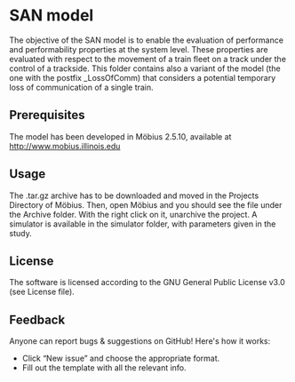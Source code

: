 # SAN model
The objective of the SAN model is to enable the evaluation of performance and performability properties at the system level. These properties are evaluated with respect to the movement of a train fleet on a track under the control of a trackside.
This folder contains also a variant of the model (the one with the postfix _LossOfComm) that considers a potential temporary loss of communication of a single train.

## Prerequisites
The model has been developed in Möbius 2.5.10, available at http://www.mobius.illinois.edu

## Usage
The .tar.gz archive has to be downloaded and moved in the Projects Directory of Möbius. Then, open Möbius and you should see the file under the Archive folder. With the right click on it, unarchive the project. A simulator is available in the simulator folder, with parameters given in the study.


## License
The software is licensed according to the GNU General Public License v3.0 (see License file).

## Feedback
Anyone can report bugs & suggestions on GitHub! Here's how it works:
* Click “New issue” and choose the appropriate format.
* Fill out the template with all the relevant info.
